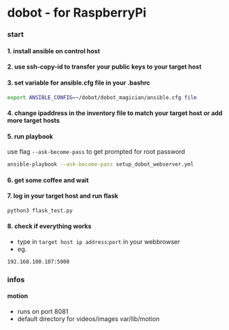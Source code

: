 # dobot - for RaspberryPi

### start

####  1. install ansible on control host
####  2. use ssh-copy-id to transfer your public keys to your target host
####  3. set variable for ansible.cfg file in your .bashrc
```sh
export ANSIBLE_CONFIG=~/dobot/dobot_magician/ansible.cfg file
```
####  4. change ipaddress in the inventory file to match your target host or add more target hosts
####  5. run playbook 
use flag `--ask-become-pass` to get prompted for root password        
```sh
ansible-playbook --ask-become-pass setup_dobot_webserver.yml
```
####  6. get some coffee and wait
####  7. log in your target host and run flask
```sh
python3 flask_test.py
```
####  8. check if everything works
- type in `target host ip address`:`port` in your webbrowser
- eg. 
```sh 
192.168.100.107:5000
```

### infos

####  motion
- runs on port 8081
- default directory for videos/images var/lib/motion
